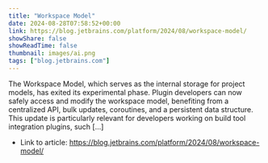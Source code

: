 ```yaml
---
title: "Workspace Model"
date: 2024-08-28T07:58:52+00:00
link: https://blog.jetbrains.com/platform/2024/08/workspace-model/
showShare: false
showReadTime: false
thumbnail: images/ai.png
tags: ["blog.jetbrains.com"]
---
```

The Workspace Model, which serves as the internal storage for project models, has exited its experimental phase. Plugin developers can now safely access and modify the workspace model, benefiting from a centralized API, bulk updates, coroutines, and a persistent data structure. This update is particularly relevant for developers working on build tool integration plugins, such […]

- Link to article: https://blog.jetbrains.com/platform/2024/08/workspace-model/